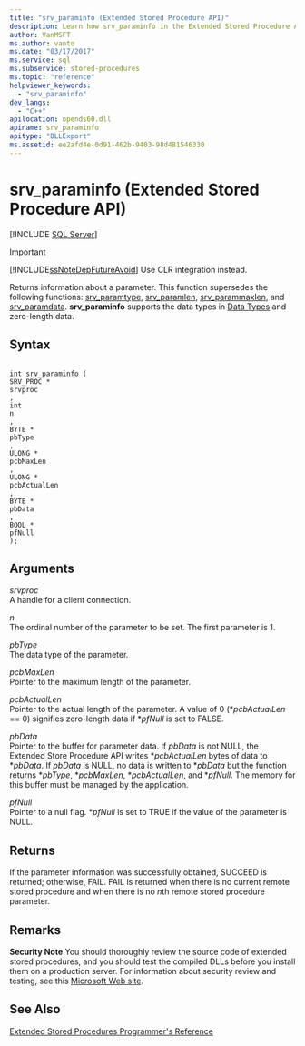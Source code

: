 ```yaml
---
title: "srv_paraminfo (Extended Stored Procedure API)"
description: Learn how srv_paraminfo in the Extended Stored Procedure API returns information about a parameter.
author: VanMSFT
ms.author: vanto
ms.date: "03/17/2017"
ms.service: sql
ms.subservice: stored-procedures
ms.topic: "reference"
helpviewer_keywords:
  - "srv_paraminfo"
dev_langs:
  - "C++"
apilocation: opends60.dll
apiname: srv_paraminfo
apitype: "DLLExport"
ms.assetid: ee2afd4e-0d91-462b-9403-98d481546330
---
```

# srv_paraminfo (Extended Stored Procedure API)
 [!INCLUDE [SQL Server](../../includes/applies-to-version/sqlserver.md)]
    
> [!IMPORTANT]  
>  [!INCLUDE[ssNoteDepFutureAvoid](../../includes/ssnotedepfutureavoid-md.md)] Use CLR integration instead.  
  
 Returns information about a parameter. This function supersedes the following functions: [srv_paramtype](../../relational-databases/extended-stored-procedures-reference/srv-paramtype-extended-stored-procedure-api.md), [srv_paramlen](../../relational-databases/extended-stored-procedures-reference/srv-paramlen-extended-stored-procedure-api.md), [srv_parammaxlen](../../relational-databases/extended-stored-procedures-reference/srv-parammaxlen-extended-stored-procedure-api.md), and [srv_paramdata](../../relational-databases/extended-stored-procedures-reference/srv-paramdata-extended-stored-procedure-api.md). **srv_paraminfo** supports the data types in [Data Types](../../relational-databases/extended-stored-procedures-reference/data-types-extended-stored-procedure-api.md) and zero-length data.  
  
## Syntax  
  
```  
  
int srv_paraminfo (  
SRV_PROC *  
srvproc  
,  
int  
n  
,  
BYTE *  
pbType  
,  
ULONG *  
pcbMaxLen  
,  
ULONG *  
pcbActualLen  
,  
BYTE *  
pbData  
,  
BOOL *  
pfNull  
);  
```  
  
## Arguments  
 *srvproc*  
 A handle for a client connection.  
  
 *n*  
 The ordinal number of the parameter to be set. The first parameter is 1.  
  
 *pbType*  
 The data type of the parameter.  
  
 *pcbMaxLen*  
 Pointer to the maximum length of the parameter.  
  
 *pcbActualLen*  
 Pointer to the actual length of the parameter. A value of 0 (\**pcbActualLen* == 0) signifies zero-length data if **pfNull* is set to FALSE.  
  
 *pbData*  
 Pointer to the buffer for parameter data. If *pbData* is not NULL, the Extended Store Procedure API writes \**pcbActualLen* bytes of data to \**pbData*. If *pbData* is NULL, no data is written to \**pbData* but the function returns \**pbType*, \**pcbMaxLen*, \**pcbActualLen*, and **pfNull*. The memory for this buffer must be managed by the application.  
  
 *pfNull*  
 Pointer to a null flag. **pfNull* is set to TRUE if the value of the parameter is NULL.  
  
## Returns  
 If the parameter information was successfully obtained, SUCCEED is returned; otherwise, FAIL. FAIL is returned when there is no current remote stored procedure and when there is no *n*th remote stored procedure parameter.  
  
## Remarks  
 **Security Note** You should thoroughly review the source code of extended stored procedures, and you should test the compiled DLLs before you install them on a production server. For information about security review and testing, see this [Microsoft Web site](https://go.microsoft.com/fwlink/?LinkID=54761&amp;clcid=0x409https://msdn.microsoft.com/security/).  
  
## See Also  
 [Extended Stored Procedures Programmer's Reference](../../relational-databases/extended-stored-procedures-reference/database-engine-extended-stored-procedures-reference.md)  
  
  
